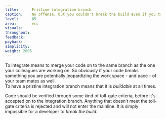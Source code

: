 ```yaml
---
title:      Pristine integration branch
caption:    No offense, but you couldn't break the build even if you tried
level:      85
area:       vcs
visuals:    
throughput:
feedback:        
payback:   
simplicity:       
weight: 2005
---
```


To integrate means to merge your code on to the same branch as the one your colleagues are working on. 
So obviously if your code breaks something you are potentially jeopardizing the work space - and pace - of your team mates as well.  
To have a pristine integration branch means that it is _buildable_ at all times.

Code should be verified through some kind of toll-gate criteria, before it's accepted on to the integration branch. 
Anything that doesn't meet the toll-gate criteria is rejected and will not enter the mainline. 
It is simply impossible for a developer to _break the build_.
